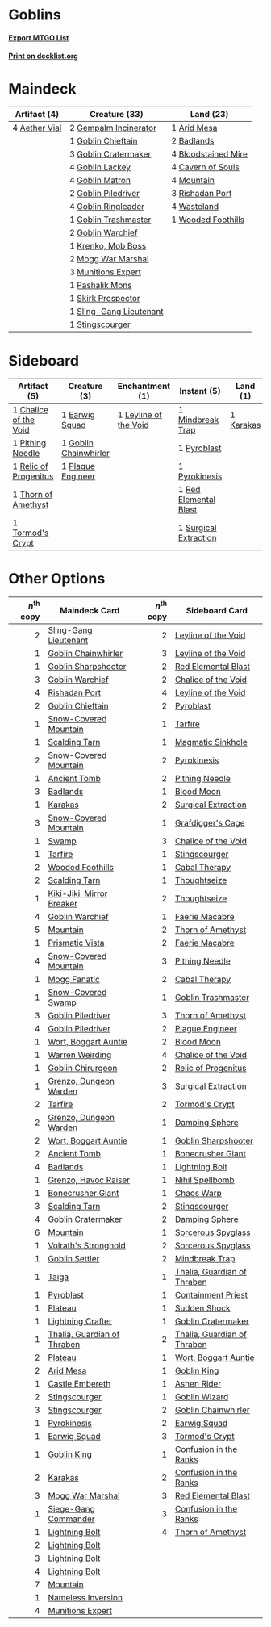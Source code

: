 # Goblins

#### [Export MTGO List](../collection/Goblins/Goblins.txt)
#### [Print on decklist.org](http://decklist.org/?deckmain=4%09Aether%20Vial%0A1%09Arid%20Mesa%0A2%09Badlands%0A4%09Bloodstained%20Mire%0A4%09Cavern%20of%20Souls%0A2%09Gempalm%20Incinerator%0A1%09Goblin%20Chieftain%0A3%09Goblin%20Cratermaker%0A4%09Goblin%20Lackey%0A4%09Goblin%20Matron%0A2%09Goblin%20Piledriver%0A4%09Goblin%20Ringleader%0A1%09Goblin%20Trashmaster%0A2%09Goblin%20Warchief%0A1%09Krenko,%20Mob%20Boss%0A2%09Mogg%20War%20Marshal%0A4%09Mountain%0A3%09Munitions%20Expert%0A1%09Pashalik%20Mons%0A3%09Rishadan%20Port%0A1%09Skirk%20Prospector%0A1%09Sling-Gang%20Lieutenant%0A1%09Stingscourger%0A4%09Wasteland%0A1%09Wooded%20Foothills&deckside=1%09Chalice%20of%20the%20Void%0A1%09Earwig%20Squad%0A1%09Goblin%20Chainwhirler%0A1%09Karakas%0A1%09Leyline%20of%20the%20Void%0A1%09Mindbreak%20Trap%0A1%09Pithing%20Needle%0A1%09Plague%20Engineer%0A1%09Pyroblast%0A1%09Pyrokinesis%0A1%09Red%20Elemental%20Blast%0A1%09Relic%20of%20Progenitus%0A1%09Surgical%20Extraction%0A1%09Thorn%20of%20Amethyst%0A1%09Tormod's%20Crypt)
# Maindeck

|                                     Artifact (4)                                      |                                          Creature (33)                                           |                                          Land (23)                                           |
|---------------------------------------------------------------------------------------|--------------------------------------------------------------------------------------------------|----------------------------------------------------------------------------------------------|
|4 [Aether Vial](http://gatherer.wizards.com/Pages/Card/Details.aspx?multiverseid=48146)|2 [Gempalm Incinerator](http://gatherer.wizards.com/Pages/Card/Details.aspx?multiverseid=157929)  |1 [Arid Mesa](http://gatherer.wizards.com/Pages/Card/Details.aspx?multiverseid=405092)        |
|                                                                                       |1 [Goblin Chieftain](http://gatherer.wizards.com/Pages/Card/Details.aspx?multiverseid=438481)     |2 [Badlands](http://gatherer.wizards.com/Pages/Card/Details.aspx?multiverseid=878)            |
|                                                                                       |3 [Goblin Cratermaker](http://gatherer.wizards.com/Pages/Card/Details.aspx?multiverseid=452853)   |4 [Bloodstained Mire](http://gatherer.wizards.com/Pages/Card/Details.aspx?multiverseid=405094)|
|                                                                                       |4 [Goblin Lackey](http://gatherer.wizards.com/Pages/Card/Details.aspx?multiverseid=9851)          |4 [Cavern of Souls](http://gatherer.wizards.com/Pages/Card/Details.aspx?multiverseid=278058)  |
|                                                                                       |4 [Goblin Matron](http://gatherer.wizards.com/Pages/Card/Details.aspx?multiverseid=15810)         |4 [Mountain](http://gatherer.wizards.com/Pages/Card/Details.aspx?multiverseid=439859)         |
|                                                                                       |2 [Goblin Piledriver](http://gatherer.wizards.com/Pages/Card/Details.aspx?multiverseid=40193)     |3 [Rishadan Port](http://gatherer.wizards.com/Pages/Card/Details.aspx?multiverseid=442235)    |
|                                                                                       |4 [Goblin Ringleader](http://gatherer.wizards.com/Pages/Card/Details.aspx?multiverseid=27664)     |4 [Wasteland](http://gatherer.wizards.com/Pages/Card/Details.aspx?multiverseid=413790)        |
|                                                                                       |1 [Goblin Trashmaster](http://gatherer.wizards.com/Pages/Card/Details.aspx?multiverseid=447280)   |1 [Wooded Foothills](http://gatherer.wizards.com/Pages/Card/Details.aspx?multiverseid=405116) |
|                                                                                       |2 [Goblin Warchief](http://gatherer.wizards.com/Pages/Card/Details.aspx?multiverseid=157934)      |                                                                                              |
|                                                                                       |1 [Krenko, Mob Boss](http://gatherer.wizards.com/Pages/Card/Details.aspx?multiverseid=386339)     |                                                                                              |
|                                                                                       |2 [Mogg War Marshal](http://gatherer.wizards.com/Pages/Card/Details.aspx?multiverseid=157924)     |                                                                                              |
|                                                                                       |3 [Munitions Expert](http://gatherer.wizards.com/Pages/Card/Details.aspx?multiverseid=464158)     |                                                                                              |
|                                                                                       |1 [Pashalik Mons](http://gatherer.wizards.com/Pages/Card/Details.aspx?multiverseid=464087)        |                                                                                              |
|                                                                                       |1 [Skirk Prospector](http://gatherer.wizards.com/Pages/Card/Details.aspx?multiverseid=159051)     |                                                                                              |
|                                                                                       |1 [Sling-Gang Lieutenant](http://gatherer.wizards.com/Pages/Card/Details.aspx?multiverseid=464057)|                                                                                              |
|                                                                                       |1 [Stingscourger](http://gatherer.wizards.com/Pages/Card/Details.aspx?multiverseid=413691)        |                                                                                              |


# Sideboard

|                                          Artifact (5)                                          |                                          Creature (3)                                          |                                        Enchantment (1)                                         |                                          Instant (5)                                           |                                      Land (1)                                      |
|------------------------------------------------------------------------------------------------|------------------------------------------------------------------------------------------------|------------------------------------------------------------------------------------------------|------------------------------------------------------------------------------------------------|------------------------------------------------------------------------------------|
|1 [Chalice of the Void](http://gatherer.wizards.com/Pages/Card/Details.aspx?multiverseid=442211)|1 [Earwig Squad](http://gatherer.wizards.com/Pages/Card/Details.aspx?multiverseid=370530)       |1 [Leyline of the Void](http://gatherer.wizards.com/Pages/Card/Details.aspx?multiverseid=107682)|1 [Mindbreak Trap](http://gatherer.wizards.com/Pages/Card/Details.aspx?multiverseid=197532)     |1 [Karakas](http://gatherer.wizards.com/Pages/Card/Details.aspx?multiverseid=413782)|
|1 [Pithing Needle](http://gatherer.wizards.com/Pages/Card/Details.aspx?multiverseid=129526)     |1 [Goblin Chainwhirler](http://gatherer.wizards.com/Pages/Card/Details.aspx?multiverseid=443017)|                                                                                                |1 [Pyroblast](http://gatherer.wizards.com/Pages/Card/Details.aspx?multiverseid=4083)            |                                                                                    |
|1 [Relic of Progenitus](http://gatherer.wizards.com/Pages/Card/Details.aspx?multiverseid=174824)|1 [Plague Engineer](http://gatherer.wizards.com/Pages/Card/Details.aspx?multiverseid=464049)    |                                                                                                |1 [Pyrokinesis](http://gatherer.wizards.com/Pages/Card/Details.aspx?multiverseid=3180)          |                                                                                    |
|1 [Thorn of Amethyst](http://gatherer.wizards.com/Pages/Card/Details.aspx?multiverseid=140166)  |                                                                                                |                                                                                                |1 [Red Elemental Blast](http://gatherer.wizards.com/Pages/Card/Details.aspx?multiverseid=814)   |                                                                                    |
|1 [Tormod's Crypt](http://gatherer.wizards.com/Pages/Card/Details.aspx?multiverseid=389723)     |                                                                                                |                                                                                                |1 [Surgical Extraction](http://gatherer.wizards.com/Pages/Card/Details.aspx?multiverseid=397706)|                                                                                    |


# Other Options

|*n*<sup>th</sup> copy|                                            Maindeck Card                                             |*n*<sup>th</sup> copy|                                            Sideboard Card                                            |
|--------------------:|------------------------------------------------------------------------------------------------------|--------------------:|------------------------------------------------------------------------------------------------------|
|                    2|[Sling-Gang Lieutenant](http://gatherer.wizards.com/Pages/Card/Details.aspx?multiverseid=464057)      |                    2|[Leyline of the Void](http://gatherer.wizards.com/Pages/Card/Details.aspx?multiverseid=107682)        |
|                    1|[Goblin Chainwhirler](http://gatherer.wizards.com/Pages/Card/Details.aspx?multiverseid=443017)        |                    3|[Leyline of the Void](http://gatherer.wizards.com/Pages/Card/Details.aspx?multiverseid=107682)        |
|                    1|[Goblin Sharpshooter](http://gatherer.wizards.com/Pages/Card/Details.aspx?multiverseid=376350)        |                    2|[Red Elemental Blast](http://gatherer.wizards.com/Pages/Card/Details.aspx?multiverseid=814)           |
|                    3|[Goblin Warchief](http://gatherer.wizards.com/Pages/Card/Details.aspx?multiverseid=157934)            |                    2|[Chalice of the Void](http://gatherer.wizards.com/Pages/Card/Details.aspx?multiverseid=442211)        |
|                    4|[Rishadan Port](http://gatherer.wizards.com/Pages/Card/Details.aspx?multiverseid=442235)              |                    4|[Leyline of the Void](http://gatherer.wizards.com/Pages/Card/Details.aspx?multiverseid=107682)        |
|                    2|[Goblin Chieftain](http://gatherer.wizards.com/Pages/Card/Details.aspx?multiverseid=438481)           |                    2|[Pyroblast](http://gatherer.wizards.com/Pages/Card/Details.aspx?multiverseid=4083)                    |
|                    1|[Snow-Covered Mountain](http://gatherer.wizards.com/Pages/Card/Details.aspx?multiverseid=121233)      |                    1|[Tarfire](http://gatherer.wizards.com/Pages/Card/Details.aspx?multiverseid=157921)                    |
|                    1|[Scalding Tarn](http://gatherer.wizards.com/Pages/Card/Details.aspx?multiverseid=405107)              |                    1|[Magmatic Sinkhole](http://gatherer.wizards.com/Pages/Card/Details.aspx?multiverseid=464084)          |
|                    2|[Snow-Covered Mountain](http://gatherer.wizards.com/Pages/Card/Details.aspx?multiverseid=121233)      |                    2|[Pyrokinesis](http://gatherer.wizards.com/Pages/Card/Details.aspx?multiverseid=3180)                  |
|                    1|[Ancient Tomb](http://gatherer.wizards.com/Pages/Card/Details.aspx?multiverseid=409567)               |                    2|[Pithing Needle](http://gatherer.wizards.com/Pages/Card/Details.aspx?multiverseid=129526)             |
|                    3|[Badlands](http://gatherer.wizards.com/Pages/Card/Details.aspx?multiverseid=878)                      |                    1|[Blood Moon](http://gatherer.wizards.com/Pages/Card/Details.aspx?multiverseid=45386)                  |
|                    1|[Karakas](http://gatherer.wizards.com/Pages/Card/Details.aspx?multiverseid=413782)                    |                    2|[Surgical Extraction](http://gatherer.wizards.com/Pages/Card/Details.aspx?multiverseid=397706)        |
|                    3|[Snow-Covered Mountain](http://gatherer.wizards.com/Pages/Card/Details.aspx?multiverseid=121233)      |                    1|[Grafdigger's Cage](http://gatherer.wizards.com/Pages/Card/Details.aspx?multiverseid=278452)          |
|                    1|[Swamp](http://gatherer.wizards.com/Pages/Card/Details.aspx?multiverseid=439858)                      |                    3|[Chalice of the Void](http://gatherer.wizards.com/Pages/Card/Details.aspx?multiverseid=442211)        |
|                    1|[Tarfire](http://gatherer.wizards.com/Pages/Card/Details.aspx?multiverseid=157921)                    |                    1|[Stingscourger](http://gatherer.wizards.com/Pages/Card/Details.aspx?multiverseid=413691)              |
|                    2|[Wooded Foothills](http://gatherer.wizards.com/Pages/Card/Details.aspx?multiverseid=405116)           |                    1|[Cabal Therapy](http://gatherer.wizards.com/Pages/Card/Details.aspx?multiverseid=413625)              |
|                    2|[Scalding Tarn](http://gatherer.wizards.com/Pages/Card/Details.aspx?multiverseid=405107)              |                    1|[Thoughtseize](http://gatherer.wizards.com/Pages/Card/Details.aspx?multiverseid=438676)               |
|                    1|[Kiki-Jiki, Mirror Breaker](http://gatherer.wizards.com/Pages/Card/Details.aspx?multiverseid=50321)   |                    2|[Thoughtseize](http://gatherer.wizards.com/Pages/Card/Details.aspx?multiverseid=438676)               |
|                    4|[Goblin Warchief](http://gatherer.wizards.com/Pages/Card/Details.aspx?multiverseid=157934)            |                    1|[Faerie Macabre](http://gatherer.wizards.com/Pages/Card/Details.aspx?multiverseid=201822)             |
|                    5|[Mountain](http://gatherer.wizards.com/Pages/Card/Details.aspx?multiverseid=439859)                   |                    2|[Thorn of Amethyst](http://gatherer.wizards.com/Pages/Card/Details.aspx?multiverseid=140166)          |
|                    1|[Prismatic Vista](http://gatherer.wizards.com/Pages/Card/Details.aspx?multiverseid=464193)            |                    2|[Faerie Macabre](http://gatherer.wizards.com/Pages/Card/Details.aspx?multiverseid=201822)             |
|                    4|[Snow-Covered Mountain](http://gatherer.wizards.com/Pages/Card/Details.aspx?multiverseid=121233)      |                    3|[Pithing Needle](http://gatherer.wizards.com/Pages/Card/Details.aspx?multiverseid=129526)             |
|                    1|[Mogg Fanatic](http://gatherer.wizards.com/Pages/Card/Details.aspx?multiverseid=134748)               |                    2|[Cabal Therapy](http://gatherer.wizards.com/Pages/Card/Details.aspx?multiverseid=413625)              |
|                    1|[Snow-Covered Swamp](http://gatherer.wizards.com/Pages/Card/Details.aspx?multiverseid=121256)         |                    1|[Goblin Trashmaster](http://gatherer.wizards.com/Pages/Card/Details.aspx?multiverseid=447280)         |
|                    3|[Goblin Piledriver](http://gatherer.wizards.com/Pages/Card/Details.aspx?multiverseid=40193)           |                    3|[Thorn of Amethyst](http://gatherer.wizards.com/Pages/Card/Details.aspx?multiverseid=140166)          |
|                    4|[Goblin Piledriver](http://gatherer.wizards.com/Pages/Card/Details.aspx?multiverseid=40193)           |                    2|[Plague Engineer](http://gatherer.wizards.com/Pages/Card/Details.aspx?multiverseid=464049)            |
|                    1|[Wort, Boggart Auntie](http://gatherer.wizards.com/Pages/Card/Details.aspx?multiverseid=140226)       |                    2|[Blood Moon](http://gatherer.wizards.com/Pages/Card/Details.aspx?multiverseid=45386)                  |
|                    1|[Warren Weirding](http://gatherer.wizards.com/Pages/Card/Details.aspx?multiverseid=370488)            |                    4|[Chalice of the Void](http://gatherer.wizards.com/Pages/Card/Details.aspx?multiverseid=442211)        |
|                    1|[Goblin Chirurgeon](http://gatherer.wizards.com/Pages/Card/Details.aspx?multiverseid=1948)            |                    2|[Relic of Progenitus](http://gatherer.wizards.com/Pages/Card/Details.aspx?multiverseid=174824)        |
|                    1|[Grenzo, Dungeon Warden](http://gatherer.wizards.com/Pages/Card/Details.aspx?multiverseid=442194)     |                    3|[Surgical Extraction](http://gatherer.wizards.com/Pages/Card/Details.aspx?multiverseid=397706)        |
|                    2|[Tarfire](http://gatherer.wizards.com/Pages/Card/Details.aspx?multiverseid=157921)                    |                    2|[Tormod's Crypt](http://gatherer.wizards.com/Pages/Card/Details.aspx?multiverseid=389723)             |
|                    2|[Grenzo, Dungeon Warden](http://gatherer.wizards.com/Pages/Card/Details.aspx?multiverseid=442194)     |                    1|[Damping Sphere](http://gatherer.wizards.com/Pages/Card/Details.aspx?multiverseid=443101)             |
|                    2|[Wort, Boggart Auntie](http://gatherer.wizards.com/Pages/Card/Details.aspx?multiverseid=140226)       |                    1|[Goblin Sharpshooter](http://gatherer.wizards.com/Pages/Card/Details.aspx?multiverseid=376350)        |
|                    2|[Ancient Tomb](http://gatherer.wizards.com/Pages/Card/Details.aspx?multiverseid=409567)               |                    1|[Bonecrusher Giant](http://gatherer.wizards.com/Pages/Card/Details.aspx?multiverseid=473077)          |
|                    4|[Badlands](http://gatherer.wizards.com/Pages/Card/Details.aspx?multiverseid=878)                      |                    1|[Lightning Bolt](http://gatherer.wizards.com/Pages/Card/Details.aspx?multiverseid=806)                |
|                    1|[Grenzo, Havoc Raiser](http://gatherer.wizards.com/Pages/Card/Details.aspx?multiverseid=416811)       |                    1|[Nihil Spellbomb](http://gatherer.wizards.com/Pages/Card/Details.aspx?multiverseid=442215)            |
|                    1|[Bonecrusher Giant](http://gatherer.wizards.com/Pages/Card/Details.aspx?multiverseid=473077)          |                    1|[Chaos Warp](http://gatherer.wizards.com/Pages/Card/Details.aspx?multiverseid=389462)                 |
|                    3|[Scalding Tarn](http://gatherer.wizards.com/Pages/Card/Details.aspx?multiverseid=405107)              |                    2|[Stingscourger](http://gatherer.wizards.com/Pages/Card/Details.aspx?multiverseid=413691)              |
|                    4|[Goblin Cratermaker](http://gatherer.wizards.com/Pages/Card/Details.aspx?multiverseid=452853)         |                    2|[Damping Sphere](http://gatherer.wizards.com/Pages/Card/Details.aspx?multiverseid=443101)             |
|                    6|[Mountain](http://gatherer.wizards.com/Pages/Card/Details.aspx?multiverseid=439859)                   |                    1|[Sorcerous Spyglass](http://gatherer.wizards.com/Pages/Card/Details.aspx?multiverseid=435407)         |
|                    1|[Volrath's Stronghold](http://gatherer.wizards.com/Pages/Card/Details.aspx?multiverseid=5263)         |                    2|[Sorcerous Spyglass](http://gatherer.wizards.com/Pages/Card/Details.aspx?multiverseid=435407)         |
|                    1|[Goblin Settler](http://gatherer.wizards.com/Pages/Card/Details.aspx?multiverseid=20216)              |                    2|[Mindbreak Trap](http://gatherer.wizards.com/Pages/Card/Details.aspx?multiverseid=197532)             |
|                    1|[Taiga](http://gatherer.wizards.com/Pages/Card/Details.aspx?multiverseid=883)                         |                    1|[Thalia, Guardian of Thraben](http://gatherer.wizards.com/Pages/Card/Details.aspx?multiverseid=442025)|
|                    1|[Pyroblast](http://gatherer.wizards.com/Pages/Card/Details.aspx?multiverseid=4083)                    |                    1|[Containment Priest](http://gatherer.wizards.com/Pages/Card/Details.aspx?multiverseid=389470)         |
|                    1|[Plateau](http://gatherer.wizards.com/Pages/Card/Details.aspx?multiverseid=880)                       |                    1|[Sudden Shock](http://gatherer.wizards.com/Pages/Card/Details.aspx?multiverseid=370388)               |
|                    1|[Lightning Crafter](http://gatherer.wizards.com/Pages/Card/Details.aspx?multiverseid=152893)          |                    1|[Goblin Cratermaker](http://gatherer.wizards.com/Pages/Card/Details.aspx?multiverseid=452853)         |
|                    1|[Thalia, Guardian of Thraben](http://gatherer.wizards.com/Pages/Card/Details.aspx?multiverseid=442025)|                    2|[Thalia, Guardian of Thraben](http://gatherer.wizards.com/Pages/Card/Details.aspx?multiverseid=442025)|
|                    2|[Plateau](http://gatherer.wizards.com/Pages/Card/Details.aspx?multiverseid=880)                       |                    1|[Wort, Boggart Auntie](http://gatherer.wizards.com/Pages/Card/Details.aspx?multiverseid=140226)       |
|                    2|[Arid Mesa](http://gatherer.wizards.com/Pages/Card/Details.aspx?multiverseid=405092)                  |                    1|[Goblin King](http://gatherer.wizards.com/Pages/Card/Details.aspx?multiverseid=129578)                |
|                    1|[Castle Embereth](http://gatherer.wizards.com/Pages/Card/Details.aspx?multiverseid=473201)            |                    1|[Ashen Rider](http://gatherer.wizards.com/Pages/Card/Details.aspx?multiverseid=373689)                |
|                    2|[Stingscourger](http://gatherer.wizards.com/Pages/Card/Details.aspx?multiverseid=413691)              |                    1|[Goblin Wizard](http://gatherer.wizards.com/Pages/Card/Details.aspx?multiverseid=1795)                |
|                    3|[Stingscourger](http://gatherer.wizards.com/Pages/Card/Details.aspx?multiverseid=413691)              |                    2|[Goblin Chainwhirler](http://gatherer.wizards.com/Pages/Card/Details.aspx?multiverseid=443017)        |
|                    1|[Pyrokinesis](http://gatherer.wizards.com/Pages/Card/Details.aspx?multiverseid=3180)                  |                    2|[Earwig Squad](http://gatherer.wizards.com/Pages/Card/Details.aspx?multiverseid=370530)               |
|                    1|[Earwig Squad](http://gatherer.wizards.com/Pages/Card/Details.aspx?multiverseid=370530)               |                    3|[Tormod's Crypt](http://gatherer.wizards.com/Pages/Card/Details.aspx?multiverseid=389723)             |
|                    1|[Goblin King](http://gatherer.wizards.com/Pages/Card/Details.aspx?multiverseid=129578)                |                    1|[Confusion in the Ranks](http://gatherer.wizards.com/Pages/Card/Details.aspx?multiverseid=49528)      |
|                    2|[Karakas](http://gatherer.wizards.com/Pages/Card/Details.aspx?multiverseid=413782)                    |                    2|[Confusion in the Ranks](http://gatherer.wizards.com/Pages/Card/Details.aspx?multiverseid=49528)      |
|                    3|[Mogg War Marshal](http://gatherer.wizards.com/Pages/Card/Details.aspx?multiverseid=157924)           |                    3|[Red Elemental Blast](http://gatherer.wizards.com/Pages/Card/Details.aspx?multiverseid=814)           |
|                    1|[Siege-Gang Commander](http://gatherer.wizards.com/Pages/Card/Details.aspx?multiverseid=130539)       |                    3|[Confusion in the Ranks](http://gatherer.wizards.com/Pages/Card/Details.aspx?multiverseid=49528)      |
|                    1|[Lightning Bolt](http://gatherer.wizards.com/Pages/Card/Details.aspx?multiverseid=806)                |                    4|[Thorn of Amethyst](http://gatherer.wizards.com/Pages/Card/Details.aspx?multiverseid=140166)          |
|                    2|[Lightning Bolt](http://gatherer.wizards.com/Pages/Card/Details.aspx?multiverseid=806)                |                     |                                                                                                      |
|                    3|[Lightning Bolt](http://gatherer.wizards.com/Pages/Card/Details.aspx?multiverseid=806)                |                     |                                                                                                      |
|                    4|[Lightning Bolt](http://gatherer.wizards.com/Pages/Card/Details.aspx?multiverseid=806)                |                     |                                                                                                      |
|                    7|[Mountain](http://gatherer.wizards.com/Pages/Card/Details.aspx?multiverseid=439859)                   |                     |                                                                                                      |
|                    1|[Nameless Inversion](http://gatherer.wizards.com/Pages/Card/Details.aspx?multiverseid=143388)         |                     |                                                                                                      |
|                    4|[Munitions Expert](http://gatherer.wizards.com/Pages/Card/Details.aspx?multiverseid=464158)           |                     |                                                                                                      |

